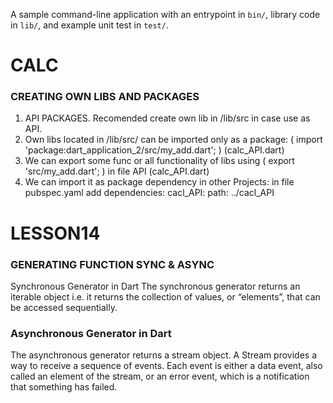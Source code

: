A sample command-line application with an entrypoint in `bin/`, library code
in `lib/`, and example unit test in `test/`.


# CALC
  ### CREATING OWN LIBS AND PACKAGES
  1. API PACKAGES. Recomended create own lib in /lib/src in case use as API.
  2. Own libs located in /lib/src/ can be imported only as a package: ( import 'package:dart_application_2/src/my_add.dart'; ) (calc_API.dart)
  3. We can export some func or all functionality of libs using ( export 'src/my_add.dart'; ) in file API (calc_API.dart)
  4. We can import it as package dependency in other Projects:
		in file pubspec.yaml  add
     		dependencies:
	     		cacl_API:
		    		path: ../cacl_API

# LESSON14
 ### GENERATING FUNCTION SYNC & ASYNC

  Synchronous Generator in Dart
 The synchronous generator returns an iterable object i.e. it returns the collection of values, or “elements”, that can be accessed sequentially.

 ### Asynchronous Generator in Dart
The asynchronous generator returns a stream object. A Stream provides a way to receive a sequence of events. Each event is either a data event, also called an element of the stream, or an error event, which is a notification that something has failed. 

	